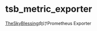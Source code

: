 # tsb_metric_exporter

[TheSkyBlessing](https://github.com/ProjectTSB/TheSkyBlessing)向けPrometheus Exporter